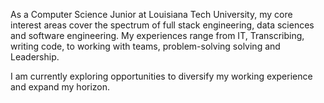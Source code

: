 As a Computer Science Junior at Louisiana Tech University, my core interest areas cover the spectrum of full stack engineering, data sciences and software engineering.
My experiences range from IT, Transcribing, writing code, to working with teams, problem-solving solving and Leadership.

I am currently exploring opportunities to diversify my working experience and expand my horizon.
